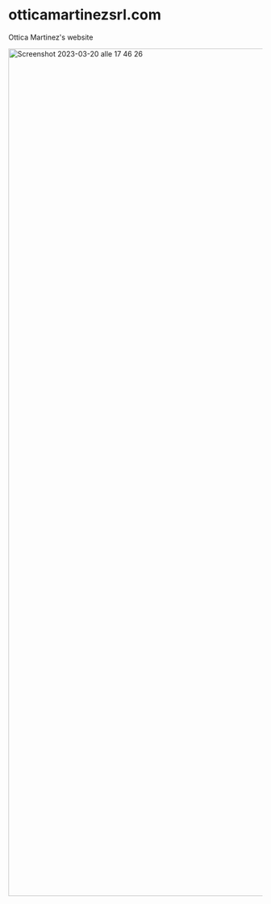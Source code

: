 # otticamartinezsrl.com
Ottica Martinez's website

<img width="1680" alt="Screenshot 2023-03-20 alle 17 46 26" src="https://user-images.githubusercontent.com/99985341/226410260-e829cbb3-be95-47be-8716-5742314108c0.png">
